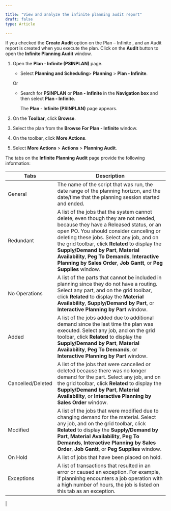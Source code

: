 ```yaml
---

title: "View and analyze the infinite planning audit report"
draft: false
type: Article

---
```


If you checked the **Create Audit** option on the Plan – Infinite , and an Audit report is created when you execute the plan. Click on the **Audit** button to open the **Infinite Planning Audit** window.

1. Open the **Plan - Infinite (PSINPLAN)** page.

    - Select **Planning and Scheduling**> **Planning** > **Plan - Infinite**.

    Or

    - Search for **PSINPLAN** or **Plan - Infinite** in the **Navigation box** and then select **Plan - Infinite**.

        The **Plan - Infinite (PSINPLAN)** page appears.

2. On the **Toolbar**, click **Browse**.

3. Select the plan from the **Browse For Plan - Infinite** window.

4. On the toolbar, click **More Actions**.

5. Select **More Actions** > **Actions** > **Planning Audit**.

The tabs on the **Infinite Planning Audit** page provide the following information:

| Tabs               | Description                                                                                                                |
|--------------------|--------------------------------------------------------------------------|
| General            | The name of the script that was run, the date range of the planning horizon, and the date/time that the planning session started and ended.                                                                                                                                      |
| Redundant          | A list of the jobs that the system cannot delete, even though they are not needed, because they have a Released status, or an open PO. You should consider canceling or deleting these jobs. Select any job, and on the grid toolbar, click **Related** to display the **Supply/Demand by Part**, **Material Availability**, **Peg To Demands**, **Interactive Planning by Sales Order**,  **Job Gantt**, or **Peg Supplies** window.  |
| No Operations      | A list of the parts that cannot be included in planning since they do not have a routing. Select any part, and on the grid toolbar, click **Related** to display the **Material Availability**, **Supply/Demand by Part**, or  **Interactive Planning by Part** window.                                                                                                                                                                |
| Added              | A list of the jobs added due to additional demand since the last time the plan was executed. Select any job, and on the grid toolbar, click **Related** to display the **Supply/Demand by Part**, **Material Availability**, **Peg To Demands**, or **Interactive Planning by Part** window.                                                                                                                                           |
| Cancelled/Deleted  | A list of the jobs that were cancelled or deleted because there was no longer demand for the part. Select any job, and on the grid toolbar, click **Related** to display the **Supply/Demand by Part**, **Material Availability**, or **Interactive Planning by Sales Order** window.                                                                                                                                                  |
| Modified           | A list of the jobs that were modified due to changing demand for the material. Select any job, and on the grid toolbar, click **Related** to display the **Supply/Demand by Part**, **Material Availability**, **Peg To Demands**, **Interactive Planning by Sales Order**, **Job Gantt**, or **Peg Supplies** window.                                                                                                                 |
| On Hold            | A list of jobs that have been placed on hold.                                                                                                                                |
| Exceptions         | A list of transactions that resulted in an error or caused an exception. For example, if planninhg encounters a job operation with a high number of hours, the job is listed on this tab as an exception.                                                                                                                          |
|

​